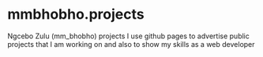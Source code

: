 # mmbhobho.projects
Ngcebo Zulu (mm_bhobho) projects
I use github pages to advertise public projects that I am working on and also to show my skills as a web developer
